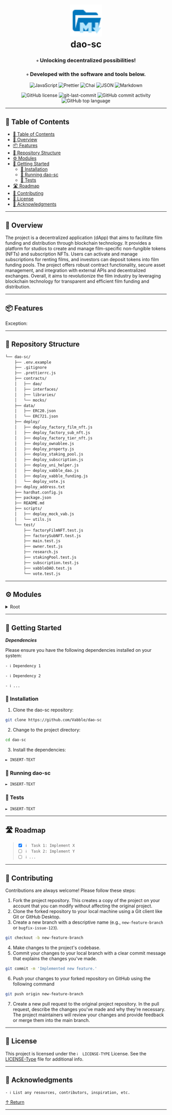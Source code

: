 <div align="center">
<h1 align="center">
<img src="https://raw.githubusercontent.com/PKief/vscode-material-icon-theme/ec559a9f6bfd399b82bb44393651661b08aaf7ba/icons/folder-markdown-open.svg" width="100" />
<br>dao-sc</h1>
<h3>◦ Unlocking decentralized possibilities!</h3>
<h3>◦ Developed with the software and tools below.</h3>

<p align="center">
<img src="https://img.shields.io/badge/JavaScript-F7DF1E.svg?style&logo=JavaScript&logoColor=black" alt="JavaScript" />
<img src="https://img.shields.io/badge/Prettier-F7B93E.svg?style&logo=Prettier&logoColor=black" alt="Prettier" />
<img src="https://img.shields.io/badge/Chai-A30701.svg?style&logo=Chai&logoColor=white" alt="Chai" />
<img src="https://img.shields.io/badge/JSON-000000.svg?style&logo=JSON&logoColor=white" alt="JSON" />
<img src="https://img.shields.io/badge/Markdown-000000.svg?style&logo=Markdown&logoColor=white" alt="Markdown" />
</p>
<img src="https://img.shields.io/github/license/Vabble/dao-sc?style&color=5D6D7E" alt="GitHub license" />
<img src="https://img.shields.io/github/last-commit/Vabble/dao-sc?style&color=5D6D7E" alt="git-last-commit" />
<img src="https://img.shields.io/github/commit-activity/m/Vabble/dao-sc?style&color=5D6D7E" alt="GitHub commit activity" />
<img src="https://img.shields.io/github/languages/top/Vabble/dao-sc?style&color=5D6D7E" alt="GitHub top language" />
</div>

---

## 📖 Table of Contents
- [📖 Table of Contents](#-table-of-contents)
- [📍 Overview](#-overview)
- [📦 Features](#-features)
- [📂 Repository Structure](#-repository-structure)
- [⚙️ Modules](#modules)
- [🚀 Getting Started](#-getting-started)
    - [🔧 Installation](#-installation)
    - [🤖 Running dao-sc](#-running-dao-sc)
    - [🧪 Tests](#-tests)
- [🛣 Roadmap](#-roadmap)
- [🤝 Contributing](#-contributing)
- [📄 License](#-license)
- [👏 Acknowledgments](#-acknowledgments)

---


## 📍 Overview

The project is a decentralized application (dApp) that aims to facilitate film funding and distribution through blockchain technology. It provides a platform for studios to create and manage film-specific non-fungible tokens (NFTs) and subscription NFTs. Users can activate and manage subscriptions for renting films, and investors can deposit tokens into film funding pools. The project offers robust contract functionality, secure asset management, and integration with external APIs and decentralized exchanges. Overall, it aims to revolutionize the film industry by leveraging blockchain technology for transparent and efficient film funding and distribution.

---

## 📦 Features

Exception: 

---


## 📂 Repository Structure

```sh
└── dao-sc/
    ├── .env.example
    ├── .gitignore
    ├── .prettierrc.js
    ├── contracts/
    │   ├── dao/
    │   ├── interfaces/
    │   ├── libraries/
    │   └── mocks/
    ├── data/
    │   ├── ERC20.json
    │   └── ERC721.json
    ├── deploy/
    │   ├── deploy_factory_film_nft.js
    │   ├── deploy_factory_sub_nft.js
    │   ├── deploy_factory_tier_nft.js
    │   ├── deploy_ownablee.js
    │   ├── deploy_property.js
    │   ├── deploy_staking_pool.js
    │   ├── deploy_subscription.js
    │   ├── deploy_uni_helper.js
    │   ├── deploy_vabble_dao.js
    │   ├── deploy_vabble_funding.js
    │   └── deploy_vote.js
    ├── deploy_address.txt
    ├── hardhat.config.js
    ├── package.json
    ├── README.md
    ├── scripts/
    │   ├── deploy_mock_vab.js
    │   └── utils.js
    └── test/
        ├── factoryFilmNFT.test.js
        ├── factorySubNFT.test.js
        ├── main.test.js
        ├── owner.test.js
        ├── research.js
        ├── stakingPool.test.js
        ├── subscription.test.js
        ├── vabbleDAO.test.js
        └── vote.test.js
```


---

## ⚙️ Modules

<details closed><summary>Root</summary>

| File                                                                                                           | Summary                                                                                                                                                                                                                                                                                                                                                                                                                                                                                                                                          |
| ---                                                                                                            | ---                                                                                                                                                                                                                                                                                                                                                                                                                                                                                                                                              |
| [.prettierrc.js](https://github.com/Vabble/dao-sc/blob/main/.prettierrc.js)                                    | The code in the.prettierrc.js file sets up formatting rules for different file types. For *.sol files, it disables bracket spacing, sets the print width to 130 characters, indents with 4 spaces, uses spaces instead of tabs, enforces explicit types, and disables single quotes. For *.js files, it sets the print width to 120 characters, adds semicolons, removes trailing commas, and enforces the use of single quotes.                                                                                                                 |
| [deploy_address.txt](https://github.com/Vabble/dao-sc/blob/main/deploy_address.txt)                            | HTTPStatus Exception: 400                                                                                                                                                                                                                                                                                                                                                                                                                                                                                                                        |
| [hardhat.config.js](https://github.com/Vabble/dao-sc/blob/main/hardhat.config.js)                              | This code is a configuration file for the Hardhat development environment. It sets up various networks, deploys contracts, and provides gas reporting. It also integrates with external APIs for etherscan and coinmarketcap.                                                                                                                                                                                                                                                                                                                    |
| [FactoryFilmNFT.sol](https://github.com/Vabble/dao-sc/blob/main/contracts\dao\FactoryFilmNFT.sol)              | The FactoryFilmNFT contract allows studios to create and manage film-specific non-fungible tokens (NFTs). Studios can set minting information, deploy NFT contracts per film, and mint NFTs to specific addresses. The contract also handles token payments, fee distribution, and integrates with other contracts such as the VabbleDAO and StakingPool.                                                                                                                                                                                        |
| [FactorySubNFT.sol](https://github.com/Vabble/dao-sc/blob/main/contracts\dao\FactorySubNFT.sol)                | The FactorySubNFT contract is responsible for creating and managing subscription NFTs. It allows users to mint NFTs for a specific subscription period and locks them for a specified duration. It also handles the transfer of payment tokens and the deployment of the VabbleNFT contract. The contract includes various functions for minting, locking, and unlocking NFTs, as well as retrieving information about minting and locking details.                                                                                              |
| [FactoryTierNFT.sol](https://github.com/Vabble/dao-sc/blob/main/contracts\dao\FactoryTierNFT.sol)              | The FactoryTierNFT contract is responsible for creating and managing tiered NFTs for films. It allows film owners to set tier information based on the amount invested in their films. It also enables the deployment of tiered NFT contracts and the minting of tiered NFTs based on the invested amount. The contract includes functions to retrieve information about tiered NFTs and their owners.                                                                                                                                           |
| [Ownablee.sol](https://github.com/Vabble/dao-sc/blob/main/contracts\dao\Ownablee.sol)                          | The "Ownablee" contract is responsible for managing ownership and various functionalities related to depositing and withdrawing assets. It allows for setting up contracts, adding and removing deposit assets, changing the Vabble wallet address, and performing deposits and withdrawals of VAB tokens. It also includes modifiers to restrict access to certain functions.                                                                                                                                                                   |
| [Property.sol](https://github.com/Vabble/dao-sc/blob/main/contracts\dao\Property.sol)                          | HTTPStatus Exception: 400                                                                                                                                                                                                                                                                                                                                                                                                                                                                                                                        |
| [StakingPool.sol](https://github.com/Vabble/dao-sc/blob/main/contracts\dao\StakingPool.sol)                    | HTTPStatus Exception: 400                                                                                                                                                                                                                                                                                                                                                                                                                                                                                                                        |
| [Subscription.sol](https://github.com/Vabble/dao-sc/blob/main/contracts\dao\Subscription.sol)                  | The Subscription contract allows users to activate and manage their subscriptions for renting films. Users can pay with various tokens, and the contract handles the conversion and transfer of funds. It includes functionality for calculating expected subscription amounts, checking if subscriptions are active, and adding discount percentages. The contract is secure and prevents reentrancy attacks.                                                                                                                                   |
| [UniHelper.sol](https://github.com/Vabble/dao-sc/blob/main/contracts\dao\UniHelper.sol)                        | The UniHelper contract is a solidity smart contract that provides functionalities for interacting with Uniswap and Sushiswap decentralized exchanges. It allows users to swap tokens, calculate expected amounts, and handle asset transfers. The contract is designed to work with ERC20 tokens and ETH, and it integrates with Uniswap and Sushiswap routers and factories for decentralized exchange operations.                                                                                                                              |
| [VabbleDAO.sol](https://github.com/Vabble/dao-sc/blob/main/contracts\dao\VabbleDAO.sol)                        | HTTPStatus Exception: 400                                                                                                                                                                                                                                                                                                                                                                                                                                                                                                                        |
| [VabbleFunding.sol](https://github.com/Vabble/dao-sc/blob/main/contracts\dao\VabbleFunding.sol)                | The VabbleFunding contract is responsible for handling the funding process of films on the Vabble platform. It allows investors to deposit tokens or native currency into a specific film's funding pool. After the funding period ends, the contract facilitates the distribution of funds to the film's owner and the reward pool. Investors can also withdraw their funds if the funding target is not reached. The contract keeps track of the deposited assets per film and investor, as well as the list of processed and withdrawn films. |
| [VabbleNFT.sol](https://github.com/Vabble/dao-sc/blob/main/contracts\dao\VabbleNFT.sol)                        | The VabbleNFT contract is an ERC721 token contract that represents non-fungible tokens (NFTs) on the Vabble platform. It includes functionalities for minting NFTs, transferring NFTs, and retrieving token metadata. It also implements the ERC2981 standard for royalty fees. The contract supports enumeration of tokens and provides a collection URI for the entire token collection. The contract is integrated with the Vabble Factory contract, which controls the minting process.                                                      |
| [Vote.sol](https://github.com/Vabble/dao-sc/blob/main/contracts\dao\Vote.sol)                                  | HTTPStatus Exception: 400                                                                                                                                                                                                                                                                                                                                                                                                                                                                                                                        |
| [IFactoryFilmNFT.sol](https://github.com/Vabble/dao-sc/blob/main/contracts\interfaces\IFactoryFilmNFT.sol)     | This code defines an interface for a factory contract that creates film NFTs. It provides functions to retrieve information about minting parameters, film token IDs, and raised amounts for a specific film.                                                                                                                                                                                                                                                                                                                                    |
| [IOwnablee.sol](https://github.com/Vabble/dao-sc/blob/main/contracts\interfaces\IOwnablee.sol)                 | The "IOwnablee.sol" interface defines functions related to ownership and asset management. It includes functions to handle the replacement of an auditor, check if an asset can be deposited, retrieve the list of deposit assets, and get addresses for various tokens. It also includes functions to add funds to a studio pool and withdraw funds from an edge pool.                                                                                                                                                                          |
| [IProperty.sol](https://github.com/Vabble/dao-sc/blob/main/contracts\interfaces\IProperty.sol)                 | The "IProperty" interface defines the core functionalities and properties related to property voting and governance. It includes methods to retrieve and update various parameters, such as voting periods, fee amounts, reward rates, and whitelist management. It also provides functions to track and manage property and governance proposal times.                                                                                                                                                                                          |
| [IStakingPool.sol](https://github.com/Vabble/dao-sc/blob/main/contracts\interfaces\IStakingPool.sol)           | This code defines the interface for a staking pool contract. It includes functions to manage stake amounts, withdrawal times, vote counts, reward distribution, and VAB transfers.                                                                                                                                                                                                                                                                                                                                                               |
| [IUniHelper.sol](https://github.com/Vabble/dao-sc/blob/main/contracts\interfaces\IUniHelper.sol)               | The IUniHelper interface defines two core functionalities for a helper contract. It provides a method to calculate the expected amount when swapping assets and another method to actually perform the asset swap.                                                                                                                                                                                                                                                                                                                               |
| [IUniswapV2Factory.sol](https://github.com/Vabble/dao-sc/blob/main/contracts\interfaces\IUniswapV2Factory.sol) | The code defines an interface for the Uniswap V2 Factory contract. It includes functions to get and create pairs of tokens, set fee addresses, and retrieve information about existing pairs.                                                                                                                                                                                                                                                                                                                                                    |
| [IUniswapV2Router.sol](https://github.com/Vabble/dao-sc/blob/main/contracts\interfaces\IUniswapV2Router.sol)   | The code provides an interface for interacting with the UniswapV2Router2 contract on the Uniswap decentralized exchange. It includes functions for adding and removing liquidity, swapping tokens for tokens or ETH, and getting token exchange rates.                                                                                                                                                                                                                                                                                           |
| [IVabbleDAO.sol](https://github.com/Vabble/dao-sc/blob/main/contracts\interfaces\IVabbleDAO.sol)               | IVabbleDAO is an interface that defines the core functionalities for managing film proposals and funding in the VabbleDAO system. It includes functions for retrieving film details, approving proposals by voting, enabling claimers, and interacting with the studio pool.                                                                                                                                                                                                                                                                     |
| [IVabbleFunding.sol](https://github.com/Vabble/dao-sc/blob/main/contracts\interfaces\IVabbleFunding.sol)       | The IVabbleFunding interface provides functions to retrieve the raised funding amount for a specific film by token ID, as well as the fund amount per film for a specific customer.                                                                                                                                                                                                                                                                                                                                                              |
| [IVote.sol](https://github.com/Vabble/dao-sc/blob/main/contracts\interfaces\IVote.sol)                         | The code defines an interface for the "Vote" contract, specifying a function to retrieve the last vote time for a given member.                                                                                                                                                                                                                                                                                                                                                                                                                  |
| [Helper.sol](https://github.com/Vabble/dao-sc/blob/main/contracts\libraries\Helper.sol)                        | The Helper.sol library provides various safe transfer functions for different types of tokens (ERC20, ERC721, ERC1155). It also includes utility functions for token approval and checking if an address is a smart contract.                                                                                                                                                                                                                                                                                                                    |
| [MockERC1155.sol](https://github.com/Vabble/dao-sc/blob/main/contracts\mocks\MockERC1155.sol)                  | The MockERC1155 contract extends the ERC1155 contract from the OpenZeppelin library. It sets a URI for each token and mints three different tokens with their corresponding names and quantities, which are "Kitty", "Dog", and "Dolphin".                                                                                                                                                                                                                                                                                                       |
| [MockERC20.sol](https://github.com/Vabble/dao-sc/blob/main/contracts\mocks\MockERC20.sol)                      | The code is a mock ERC20 token contract that inherits from the OpenZeppelin ERC20 implementation. It allows the token owner to mint tokens, sets a supply limit, and implements a faucet function to distribute tokens within a defined limit. The contract is also Ownable, granting exclusive access and control to the owner.                                                                                                                                                                                                                 |
| [MockERC721.sol](https://github.com/Vabble/dao-sc/blob/main/contracts\mocks\MockERC721.sol)                    | The code is a mock ERC721 contract that inherits from the ERC721Enumerable and Ownable contracts. It allows the owner to mint tokens, either individually or in batches, with a unique tokenURI for each token.                                                                                                                                                                                                                                                                                                                                  |
| [deploy_factory_film_nft.js](https://github.com/Vabble/dao-sc/blob/main/deploy\deploy_factory_film_nft.js)     | This code is used to deploy the FactoryFilmNFT contract with specified arguments. It retrieves the addresses of other deployed contracts (Ownablee and UniHelper) and initializes the FactoryFilmNFT contract with these addresses.                                                                                                                                                                                                                                                                                                              |
| [deploy_factory_sub_nft.js](https://github.com/Vabble/dao-sc/blob/main/deploy\deploy_factory_sub_nft.js)       | This code is responsible for deploying the'FactorySubNFT' smart contract. It retrieves the addresses of other deployed contracts ('Ownablee' and'UniHelper') and uses them as arguments during deployment.                                                                                                                                                                                                                                                                                                                                       |
| [deploy_factory_tier_nft.js](https://github.com/Vabble/dao-sc/blob/main/deploy\deploy_factory_tier_nft.js)     | This code deploys a contract called FactoryTierNFT, using the addresses of three other contracts (Ownablee, VabbleDAO, and VabbleFunding) as arguments. It ensures the deployment is logged and not skipped if already deployed.                                                                                                                                                                                                                                                                                                                 |
| [deploy_ownablee.js](https://github.com/Vabble/dao-sc/blob/main/deploy\deploy_ownablee.js)                     | The code deploys the Ownablee contract with configurable parameters based on the network. The contract is deployed with the necessary arguments and logs the deployment.                                                                                                                                                                                                                                                                                                                                                                         |
| [deploy_property.js](https://github.com/Vabble/dao-sc/blob/main/deploy\deploy_property.js)                     | This code is responsible for deploying the "Property" contract. It retrieves the addresses of the required contracts, sets the deployment arguments, and deploys the contract using the deploy function.                                                                                                                                                                                                                                                                                                                                         |
| [deploy_staking_pool.js](https://github.com/Vabble/dao-sc/blob/main/deploy\deploy_staking_pool.js)             | The code deploys a StakingPool contract using the Ownablee contract's address as an argument. It also has some commented out code for initializing the deployed contract with other contract addresses.                                                                                                                                                                                                                                                                                                                                          |
| [deploy_subscription.js](https://github.com/Vabble/dao-sc/blob/main/deploy\deploy_subscription.js)             | This code is responsible for deploying the Subscription contract on the blockchain. It fetches the necessary contract addresses and deploys the Subscription contract with the required arguments. The code ensures logs are generated and allows for redeployment if needed.                                                                                                                                                                                                                                                                    |
| [deploy_uni_helper.js](https://github.com/Vabble/dao-sc/blob/main/deploy\deploy_uni_helper.js)                 | This code is responsible for deploying the "UniHelper" contract. It determines the contract deployment based on the network (Mumbai, Ethereum, or Polygon) and sets the necessary factory and router addresses. It then deploys the contract with the specified arguments and options.                                                                                                                                                                                                                                                           |
| [deploy_vabble_dao.js](https://github.com/Vabble/dao-sc/blob/main/deploy\deploy_vabble_dao.js)                 | The code deploys the VabbleDAO contract by fetching the addresses of several other contracts (Ownablee, UniHelper, Vote, StakingPool, Property, FactoryFilmNFT) and passing them as arguments. It also handles deployment logging and dependency management.                                                                                                                                                                                                                                                                                     |
| [deploy_vabble_funding.js](https://github.com/Vabble/dao-sc/blob/main/deploy\deploy_vabble_funding.js)         | The code deploys the VabbleFunding contract by fetching the addresses of other deployed contracts from the development network. The VabbleFunding contract requires the addresses of six contracts as arguments: Ownablee, UniHelper, StakingPool, Property, FilmNFTFactory, and VabbleDAO.                                                                                                                                                                                                                                                      |
| [deploy_vote.js](https://github.com/Vabble/dao-sc/blob/main/deploy\deploy_vote.js)                             | The code is a deployment script for the "Vote" contract. It retrieves the address of the "Ownablee" contract, and then deploys the "Vote" contract with that address as an argument. The script allows for logging and ensures the contract is not already deployed.                                                                                                                                                                                                                                                                             |
| [deploy_mock_vab.js](https://github.com/Vabble/dao-sc/blob/main/scripts\deploy_mock_vab.js)                    | This code deploys a mock ERC20 token contract called'MockERC20' with the name'Vabble' and symbol'VAB'. It skips deployment if already deployed and logs deployment details.                                                                                                                                                                                                                                                                                                                                                                      |
| [utils.js](https://github.com/Vabble/dao-sc/blob/main/scripts\utils.js)                                        | The code in utils.js provides various utility functions and constants for the project. It includes addresses and configurations for different networks, token types, statuses, and discounts. It also provides functions for generating random addresses and numbers, converting numbers to BigIntegers, and getting signatures. Additionally, it includes data for films, NFTs, and proposals, along with functions for encoding and decoding the data.                                                                                         |
| [factoryFilmNFT.test.js](https://github.com/Vabble/dao-sc/blob/main/test\factoryFilmNFT.test.js)               | HTTPStatus Exception: 400                                                                                                                                                                                                                                                                                                                                                                                                                                                                                                                        |
| [factorySubNFT.test.js](https://github.com/Vabble/dao-sc/blob/main/test\factorySubNFT.test.js)                 | HTTPStatus Exception: 400                                                                                                                                                                                                                                                                                                                                                                                                                                                                                                                        |
| [main.test.js](https://github.com/Vabble/dao-sc/blob/main/test\main.test.js)                                   | The code consists of multiple test files for various functionalities, including testing the owner, vote, vabbleDAO, stakingPool, factoryFilmNFT, factorySubNFT, subscription, and research.                                                                                                                                                                                                                                                                                                                                                      |
| [owner.test.js](https://github.com/Vabble/dao-sc/blob/main/test\owner.test.js)                                 | The code in the file "owner.test.js" sets up and tests the core functionalities of the Ownablee contract. It initializes several other contracts and performs tests related to transferring ownership and adding/removing deposit assets.                                                                                                                                                                                                                                                                                                        |
| [research.js](https://github.com/Vabble/dao-sc/blob/main/test\research.js)                                     | The code is a test script for the VabbleDAO functionality. It sets up various contract factories and deploy contracts, transfers tokens, initializes a staking pool, and proposes films by studios. It also includes assertions to verify the expected behavior.                                                                                                                                                                                                                                                                                 |
| [stakingPool.test.js](https://github.com/Vabble/dao-sc/blob/main/test\stakingPool.test.js)                     | HTTPStatus Exception: 400                                                                                                                                                                                                                                                                                                                                                                                                                                                                                                                        |
| [subscription.test.js](https://github.com/Vabble/dao-sc/blob/main/test\subscription.test.js)                   | HTTPStatus Exception: 400                                                                                                                                                                                                                                                                                                                                                                                                                                                                                                                        |
| [vabbleDAO.test.js](https://github.com/Vabble/dao-sc/blob/main/test\vabbleDAO.test.js)                         | HTTPStatus Exception: 400                                                                                                                                                                                                                                                                                                                                                                                                                                                                                                                        |
| [vote.test.js](https://github.com/Vabble/dao-sc/blob/main/test\vote.test.js)                                   | HTTPStatus Exception: 400                                                                                                                                                                                                                                                                                                                                                                                                                                                                                                                        |

</details>

---

## 🚀 Getting Started

***Dependencies***

Please ensure you have the following dependencies installed on your system:

`- ℹ️ Dependency 1`

`- ℹ️ Dependency 2`

`- ℹ️ ...`

### 🔧 Installation

1. Clone the dao-sc repository:
```sh
git clone https://github.com/Vabble/dao-sc
```

2. Change to the project directory:
```sh
cd dao-sc
```

3. Install the dependencies:
```sh
► INSERT-TEXT
```

### 🤖 Running dao-sc

```sh
► INSERT-TEXT
```

### 🧪 Tests
```sh
► INSERT-TEXT
```

---


## 🛣 Roadmap

> - [X] `ℹ️  Task 1: Implement X`
> - [ ] `ℹ️  Task 2: Implement Y`
> - [ ] `ℹ️ ...`


---

## 🤝 Contributing

Contributions are always welcome! Please follow these steps:
1. Fork the project repository. This creates a copy of the project on your account that you can modify without affecting the original project.
2. Clone the forked repository to your local machine using a Git client like Git or GitHub Desktop.
3. Create a new branch with a descriptive name (e.g., `new-feature-branch` or `bugfix-issue-123`).
```sh
git checkout -b new-feature-branch
```
4. Make changes to the project's codebase.
5. Commit your changes to your local branch with a clear commit message that explains the changes you've made.
```sh
git commit -m 'Implemented new feature.'
```
6. Push your changes to your forked repository on GitHub using the following command
```sh
git push origin new-feature-branch
```
7. Create a new pull request to the original project repository. In the pull request, describe the changes you've made and why they're necessary.
The project maintainers will review your changes and provide feedback or merge them into the main branch.

---

## 📄 License

This project is licensed under the `ℹ️  LICENSE-TYPE` License. See the [LICENSE-Type](LICENSE) file for additional info.

---

## 👏 Acknowledgments

`- ℹ️ List any resources, contributors, inspiration, etc.`

[↑ Return](#Top)

---

